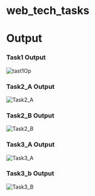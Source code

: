 # web_tech_tasks
# Output 
### Task1 Output
![tast1Op](https://github.com/user-attachments/assets/a85e5ed8-de02-4791-93ee-85dfd21cfd6e)
<br>
### Task2_A Output
![Task2_A](https://github.com/user-attachments/assets/b44985ac-7667-4843-a1ca-d44e1e210bb0)
<br>
### Task2_B Output
![Task2_B](https://github.com/user-attachments/assets/10f14147-25a4-4a39-892a-63300dfadfeb)
<br>     
### Task3_A Output
![Task3_A](https://github.com/user-attachments/assets/dfb96060-6dc7-4510-8793-fa9e71540025)
<br>     
### Task3_b Output
![Task3_B](https://github.com/user-attachments/assets/86c18e5c-7196-4137-874a-306fae73c571)
<br>
